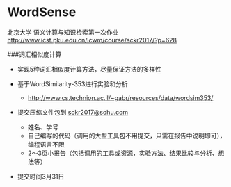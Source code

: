 # WordSense
北京大学 语义计算与知识检索第一次作业
http://www.icst.pku.edu.cn/lcwm/course/sckr2017/?p=628

###词汇相似度计算

* 实现5种词汇相似度计算方法，尽量保证方法的多样性

* 基于WordSimilarity-353进行实验和分析
  * http://www.cs.technion.ac.il/~gabr/resources/data/wordsim353/
  
* 提交压缩文件包到 sckr2017@sohu.com
  * 姓名、学号
  * 自己编写的代码（调用的大型工具包不用提交，只需在报告中说明即可），编程语言不限
  * 2～3页小报告（包括调用的工具或资源，实验方法、结果比较与分析、想法等）
  
* 提交时间3月31日

